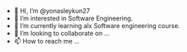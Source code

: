 - 👋 Hi, I’m @yonasleykun27
- 👀 I’m interested in Software Engineering.
- 🌱 I’m currently learning alx Software engineering course.
- 💞️ I’m looking to collaborate on ...
- 📫 How to reach me ...

<!---
yonasleykun27/yonasleykun27 is a ✨ special ✨ repository because its `README.md` (this file) appears on your GitHub profile.
You can click the Preview link to take a look at your changes.
--->
